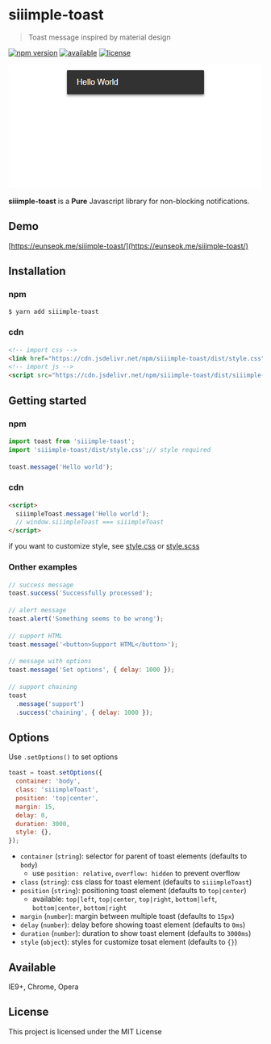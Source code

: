 # siiimple-toast

> Toast message inspired by material design

[![npm version](https://img.shields.io/npm/v/siiimple-toast.svg?style=flat-square)](https://badge.fury.io/js/siiimple-toast)
[![available](https://img.shields.io/badge/available-IE9%2B%2C%20Chrome%2C%20Opera%20-brightgreen.svg?style=flat-square)]()
[![license](https://img.shields.io/github/license/mashape/apistatus.svg?style=flat-square)]()

![demo](./example.gif)

**siiimple-toast** is a **Pure** Javascript library for non-blocking notifications.

## Demo

[https://eunseok.me/siiimple-toast/](https://eunseok.me/siiimple-toast/)

## Installation

### npm
```
$ yarn add siiimple-toast
```

### cdn
```html
<!-- import css -->
<link href="https://cdn.jsdelivr.net/npm/siiimple-toast/dist/style.css" rel="stylesheet">
<!-- import js -->
<script src="https://cdn.jsdelivr.net/npm/siiimple-toast/dist/siiimple-toast.min.js"></script>
```

## Getting started

### npm

```javascript
import toast from 'siiimple-toast';
import 'siiimple-toast/dist/style.css';// style required

toast.message('Hello world');
```

### cdn
```html
<script>
  siiimpleToast.message('Hello world');
  // window.siiimpleToast === siiimpleToast
</script>
```

 if you want to customize style, see [style.css](./dist/style.css) or [style.scss](./src/style.scss)

### Onther examples

```javascript
// success message
toast.success('Successfully processed');

// alert message
toast.alert('Something seems to be wrong');

// support HTML
toast.message('<button>Support HTML</button>'); 

// message with options
toast.message('Set options', { delay: 1000 });

// support chaining
toast
  .message('support')
  .success('chaining', { delay: 1000 });

```

## Options

Use `.setOptions()` to set options

```javascript
toast = toast.setOptions({
  container: 'body',
  class: 'siiimpleToast',
  position: 'top|center',
  margin: 15,
  delay: 0,
  duration: 3000,
  style: {},
});
```
- `container` (`string`): selector for parent of toast elements (defaults to `body`)
  - use `position: relative`, `overflow: hidden` to prevent overflow
- `class` (`string`): css class for toast element (defaults to `siiimpleToast`)
- `position` (`string`): positioning toast element (defaults to `top|center`)
  - available: `top|left`, `top|center`, `top|right`, `bottom|left`, `bottom|center`, `bottom|right`
- `margin` (`number`): margin between multiple toast (defaults to `15px`)
- `delay` (`number`): delay before showing toast element (defaults to `0ms`)
- `duration` (`number`): duration to show toast element (defaults to `3000ms`)
- `style` (`object`): styles for customize tosat element (defaults to `{}`)

## Available

IE9+, Chrome, Opera

## License

This project is licensed under the MIT License